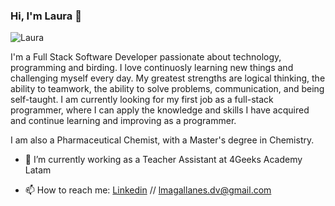 ### Hi, I'm Laura 👋
![Laura](https://res.cloudinary.com/dgqyqqtk4/image/upload/v1676225682/samples/avatar-codeando_1_afwblo.png)

I'm a Full Stack Software Developer passionate about technology, programming and birding. I love continuosly learning new things and challenging myself every day. My greatest strengths are logical thinking, the ability to teamwork, the ability to solve problems, communication, and being self-taught. I am currently looking for my first job as a full-stack programmer, where I can apply the knowledge and skills I have acquired and continue learning and improving as a programmer.

I am also a Pharmaceutical Chemist, with a Master's degree in Chemistry.


- 🔭 I’m currently working  as a Teacher Assistant at 4Geeks Academy Latam

- 📫 How to reach me: [Linkedin](https://www.linkedin.com/in/laura-magallanes-dev/) // lmagallanes.dv@gmail.com



